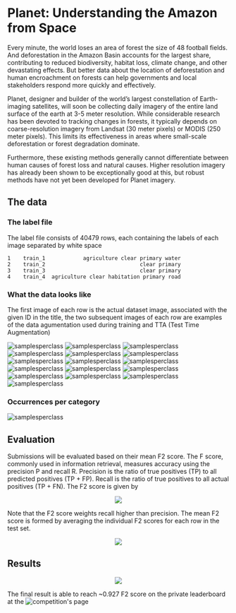 # Planet: Understanding the Amazon from Space

Every minute, the world loses an area of forest the size of 48 football fields. And deforestation in the Amazon Basin accounts for the largest share, contributing to reduced biodiversity, habitat loss, climate change, and other devastating effects. But better data about the location of deforestation and human encroachment on forests can help governments and local stakeholders respond more quickly and effectively.

Planet, designer and builder of the world’s largest constellation of Earth-imaging satellites, will soon be collecting daily imagery of the entire land surface of the earth at 3-5 meter resolution. While considerable research has been devoted to tracking changes in forests, it typically depends on coarse-resolution imagery from Landsat (30 meter pixels) or MODIS (250 meter pixels). This limits its effectiveness in areas where small-scale deforestation or forest degradation dominate.

Furthermore, these existing methods generally cannot differentiate between human causes of forest loss and natural causes. Higher resolution imagery has already been shown to be exceptionally good at this, but robust methods have not yet been developed for Planet imagery. 

## The data

### The label file

The label file consists of 40479 rows, each containing the labels of each image separated by white space

```0    train_0                               haze primary
1    train_1            agriculture clear primary water
2    train_2                              clear primary
3    train_3                              clear primary
4    train_4  agriculture clear habitation primary road
```

### What the data looks like

The first image of each row is the actual dataset image, associated with the given ID in the title, the two subsequent images of each row are examples of the data agumentation used during training and TTA (Test Time Augmentation)

![samplesperclass](http://i.imgur.com/y7bCKgr.jpg)
![samplesperclass](http://i.imgur.com/ksSC6ja.jpg)
![samplesperclass](http://i.imgur.com/L1rRJrW.jpg)
![samplesperclass](http://i.imgur.com/zvbvIM5.jpg)
![samplesperclass](http://i.imgur.com/zSkydpk.jpg)
![samplesperclass](http://i.imgur.com/Un7VqAT.jpg)
![samplesperclass](http://i.imgur.com/8Niu45O.jpg)
![samplesperclass](http://i.imgur.com/uVx4XJW.jpg)
![samplesperclass](http://i.imgur.com/783oE6n.jpg)
![samplesperclass](http://i.imgur.com/J249CM2.jpg)
![samplesperclass](http://i.imgur.com/qfzOEmW.jpg)
![samplesperclass](http://i.imgur.com/oPfTSaO.jpg)
![samplesperclass](http://i.imgur.com/VpvCY68.jpg)
![samplesperclass](http://i.imgur.com/Y8DA1MK.jpg)
![samplesperclass](http://i.imgur.com/5QSMb1a.jpg)
![samplesperclass](http://i.imgur.com/atlZHdL.jpg)

### Occurrences per category

![samplesperclass](http://i.imgur.com/GiuDYx8.png)

## Evaluation

Submissions will be evaluated based on their mean F2 score. The F score, commonly used in information retrieval, measures accuracy using the precision P and recall R. Precision is the ratio of true positives (TP) to all predicted positives (TP + FP). Recall is the ratio of true positives to all actual positives (TP + FN). The F2 score is given by

<p align="center"> 
<img src="http://i.imgur.com/7DRo4Vw.jpg">
</p>

Note that the F2 score weights recall higher than precision. The mean F2 score is formed by averaging the individual F2 scores for each row in the test set.

<p align="center"> 
<img src="http://i.imgur.com/q0hfvRt.png">
</p>

## Results

<p align="center"> 
<img src="http://i.imgur.com/epcSoEU.jpg">
</p>

The final result is able to reach ~0.927 F2 score on the private leaderboard at the ![competition's page](https://www.kaggle.com/c/planet-understanding-the-amazon-from-space)
